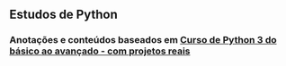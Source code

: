 ## Estudos de Python
### Anotações e conteúdos baseados em [Curso de Python 3 do básico ao avançado - com projetos reais](https://www.udemy.com/course/python-3-do-zero-ao-avancado/)
